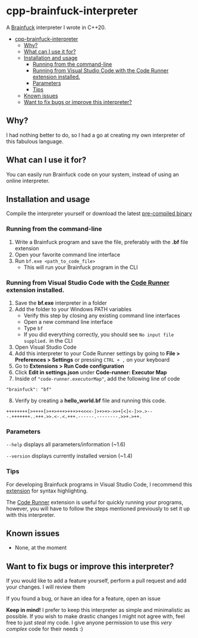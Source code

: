 # cpp-brainfuck-interpreter

A [Brainfuck](https://esolangs.org/wiki/Brainfuck) interpreter I wrote in C++20.

-   [cpp-brainfuck-interpreter](#cpp-brainfuck-interpreter)
    -   [Why?](#why)
    -   [What can I use it for?](#what-can-i-use-it-for)
    -   [Installation and usage](#installation-and-usage)
        -   [Running from the command-line](#running-from-the-command-line)
        -   [Running from Visual Studio Code with the Code Runner extension installed.](#running-from-visual-studio-code-with-the-code-runner-extension-installed)
        -   [Parameters](#parameters)
        -   [Tips](#tips)
    -   [Known issues](#known-issues)
    -   [Want to fix bugs or improve this interpreter?](#want-to-fix-bugs-or-improve-this-interpreter)

## Why?

I had nothing better to do, so I had a go at creating my own interpreter of this fabulous language.

## What can I use it for?

You can easily run Brainfuck code on your system, instead of using an online interpreter.

## Installation and usage

Compile the interpreter yourself or download the latest [pre-compiled binary](https://github.com/stumburs/cpp-brainfuck-interpreter/releases/latest)

### Running from the command-line

1. Write a Brainfuck program and save the file, preferably with the **.bf** file extension
2. Open your favorite command line interface
3. Run `bf.exe <path_to_code_file>`
    - This will run your Brainfuck program in the CLI

### Running from Visual Studio Code with the [Code Runner](https://marketplace.visualstudio.com/items?itemName=formulahendry.code-runner) extension installed.

1. Save the **bf.exe** interpreter in a folder
2. Add the folder to your Windows PATH variables
    - Verify this step by closing any existing command line interfaces
    - Open a new command line interface
    - Type `bf`
    - If you did everything correctly, you should see `No input file supplied.` in the CLI
3. Open Visual Studio Code
4. Add this interpreter to your Code Runner settings by going to **File > Preferences > Settings** or pressing `CTRL + ,` on your keyboard
5. Go to **Extensions > Run Code configuration**
6. Click **Edit in settings.json** under **Code-runner: Executor Map**
7. Inside of `"code-runner.executorMap"`, add the following line of code

```
"brainfuck": "bf"
```

8. Verify by creating a **hello_world.bf** file and running this code.

```
++++++++[>++++[>++>+++>+++>+<<<<-]>+>+>->>+[<]<-]>>.>---.+++++++..+++.>>.<-.<.+++.------.--------.>>+.>++.
```

### Parameters

`--help` displays all parameters/information (~1.6)

`--version` displays currently installed version (~1.4)

### Tips

For developing Brainfuck programs in Visual Studio Code, I recommend this [extension](https://marketplace.visualstudio.com/items?itemName=attilabuti.brainfuck-syntax) for syntax highlighting.

The [Code Runner](https://marketplace.visualstudio.com/items?itemName=formulahendry.code-runner) extension is useful for quickly running your programs, however, you will have to follow the steps mentioned previously to set it up with this interpreter.

## Known issues

-   None, at the moment

## Want to fix bugs or improve this interpreter?

If you would like to add a feature yourself, perform a pull request and add your changes. I will review them

If you found a bug, or have an idea for a feature, open an issue

**Keep in mind!** I prefer to keep this interpreter as simple and minimalistic as possible. If you wish to make drastic changes I might not agree with, feel free to just _steal_ my code. I give anyone permission to use this _very complex_ code for their needs :)
